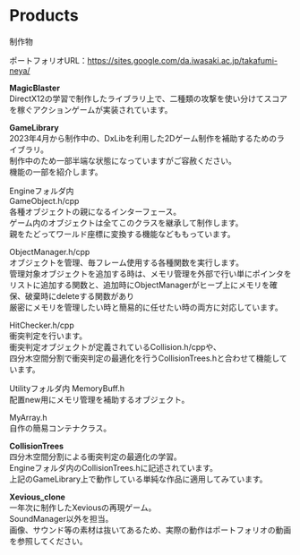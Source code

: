# Products
制作物

ポートフォリオURL：https://sites.google.com/da.iwasaki.ac.jp/takafumi-neya/

**MagicBlaster**  
DirectX12の学習で制作したライブラリ上で、二種類の攻撃を使い分けてスコアを稼ぐアクションゲームが実装されています。

**GameLibrary**  
2023年4月から制作中の、DxLibを利用した2Dゲーム制作を補助するためのライブラリ。  
制作中のため一部半端な状態になっていますがご容赦ください。  
機能の一部を紹介します。  

Engineフォルダ内  
GameObject.h/cpp  
各種オブジェクトの親になるインターフェース。  
ゲーム内のオブジェクトは全てこのクラスを継承して制作します。  
親をたどってワールド座標に変換する機能などももっています。  

ObjectManager.h/cpp  
オブジェクトを管理、毎フレーム使用する各種関数を実行します。  
管理対象オブジェクトを追加する時は、メモリ管理を外部で行い単にポインタをリストに追加する関数と、追加時にObjectManagerがヒープ上にメモリを確保、破棄時にdeleteする関数があり  
厳密にメモリを管理したい時と簡易的に任せたい時の両方に対応しています。  

HitChecker.h/cpp  
衝突判定を行います。  
衝突判定オブジェクトが定義されているCollision.h/cppや、  
四分木空間分割で衝突判定の最適化を行うCollisionTrees.hと合わせて機能しています。  

Utilityフォルダ内
MemoryBuff.h  
配置new用にメモリ管理を補助するオブジェクト。  

MyArray.h  
自作の簡易コンテナクラス。  


**CollisionTrees**  
四分木空間分割による衝突判定の最適化の学習。  
Engineフォルダ内のCollisionTrees.hに記述されています。  
上記のGameLibrary上で動作している単純な作品に適用してみています。

**Xevious_clone**  
一年次に制作したXeviousの再現ゲーム。  
SoundManager以外を担当。  
画像、サウンド等の素材は抜いてあるため、実際の動作はポートフォリオの動画を参照してください。
